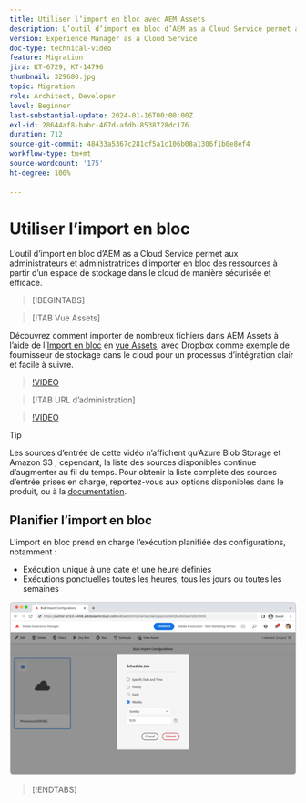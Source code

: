 ```yaml
---
title: Utiliser l’import en bloc avec AEM Assets
description: L’outil d’import en bloc d’AEM as a Cloud Service permet aux administrateurs et administratrices d’importer en bloc des ressources à partir d’un espace de stockage (stockage Azure Blob ou Amazon S3) de manière sécurisée et efficace.
version: Experience Manager as a Cloud Service
doc-type: technical-video
feature: Migration
jira: KT-6729, KT-14796
thumbnail: 329680.jpg
topic: Migration
role: Architect, Developer
level: Beginner
last-substantial-update: 2024-01-16T00:00:00Z
exl-id: 28644af8-babc-467d-afdb-8538728dc176
duration: 712
source-git-commit: 48433a5367c281cf5a1c106b08a1306f1b0e8ef4
workflow-type: tm+mt
source-wordcount: '175'
ht-degree: 100%

---
```


# Utiliser l’import en bloc

L’outil d’import en bloc d’AEM as a Cloud Service permet aux administrateurs et administratrices d’importer en bloc des ressources à partir d’un espace de stockage dans le cloud de manière sécurisée et efficace.

>[!BEGINTABS]

>[!TAB Vue Assets]

Découvrez comment importer de nombreux fichiers dans AEM Assets à l’aide de l’[Import en bloc](https://experienceleague.adobe.com/docs/experience-manager-cloud-service/content/assets/assets-view/bulk-import-assets-view.html?lang=fr) en [vue Assets](https://experienceleague.adobe.com/docs/experience-manager-cloud-service/content/assets/assets-view/assets-view-introduction.html?lang=fr), avec Dropbox comme exemple de fournisseur de stockage dans le cloud pour un processus d’intégration clair et facile à suivre.

>[!VIDEO](https://video.tv.adobe.com/v/3426857/?learn=on)

>[!TAB URL d’administration]

>[!VIDEO](https://video.tv.adobe.com/v/329680?quality=12&learn=on)

>[!TIP]
>
> Les sources d’entrée de cette vidéo n’affichent qu’Azure Blob Storage et Amazon S3 ; cependant, la liste des sources disponibles continue d’augmenter au fil du temps. Pour obtenir la liste complète des sources d’entrée prises en charge, reportez-vous aux options disponibles dans le produit, ou à la [documentation](https://experienceleague.adobe.com/docs/experience-manager-cloud-service/content/assets/manage/add-assets.html?lang=fr#bulk-upload).

## Planifier l’import en bloc

L’import en bloc prend en charge l’exécution planifiée des configurations, notamment :

+ Exécution unique à une date et une heure définies
+ Exécutions ponctuelles toutes les heures, tous les jours ou toutes les semaines

![Planification de l’import en bloc.](./assets/bulk-import/schedule.png)

>[!ENDTABS]

